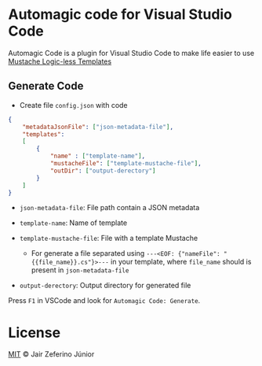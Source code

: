 # Automagic code for Visual Studio Code

Automagic Code is a plugin for Visual Studio Code to make life easier to use [Mustache Logic-less Templates](http://mustache.github.io/)

## Generate Code

* Create file `config.json` with code
```json
{    
    "metadataJsonFile": ["json-metadata-file"],
    "templates":
    [
        {
            "name" : ["template-name"],
            "mustacheFile": ["template-mustache-file"],
            "outDir": ["output-derectory"]
        }
    ]    
}
```

* `json-metadata-file`: File path contain a JSON metadata
* `template-name`: Name of template
* `template-mustache-file`: File with a template Mustache
    * For generate a file separated using `---<EOF: {"nameFile": "{{file_name}}.cs"}>---` in your template, where `file_name` should is present in `json-metadata-file` 

* `output-derectory`: Output directory for generated file

Press `F1` in VSCode and look for `Automagic Code: Generate`.

# License

[MIT](LICENSE.md) &copy; Jair Zeferino Júnior